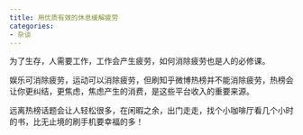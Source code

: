 ```yaml
---
title: 用优质有效的休息缓解疲劳
categories:
- 杂谈
---
```




为了生存，人需要工作，工作会产生疲劳，如何消除疲劳也是人的必修课。



娱乐可消除疲劳，运动可以消除疲劳，但刷知乎微博热榜并不能消除疲劳，热榜会让你更纠结，更焦虑，焦虑产生的消费，是这些平台收入的重要来源。



远离热榜话题会让人轻松很多，在闲暇之余，出门走走，找个小咖啡厅看几个小时的书，比无止境的刷手机要幸福的多！


